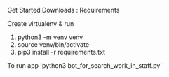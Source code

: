 Get Started Downloads : Requirements

Create virtualenv & run
1. python3 -m venv venv
2. source venv/bin/activate
3. pip3 install -r requirements.txt

To run app 'python3 bot_for_search_work_in_staff.py' 
